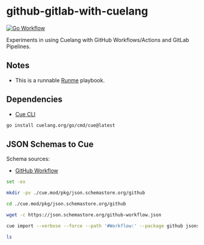 # github-gitlab-with-cuelang

[![Go Workflow](https://github.com/vpayno/github-gitlab-with-cuelang/actions/workflows/go.yml/badge.svg?branch=main)](https://github.com/vpayno/github-gitlab-with-cuelang/actions/workflows/go.yml)

Experiments in using Cuelang with GitHub Workflows/Actions and GitLab Pipelines.

## Notes

- This is a runnable [Runme](https://github.com/stateful/runme) playbook.

## Dependencies

- [Cue CLI](https://github.com/cue-lang/cue)

```bash { background=false category=dependencies closeTerminalOnSuccess=false excludeFromRunAll=true interactive=true interpreter=bash name=install-dependency-cue promptEnv=true terminalRows=10 }
go install cuelang.org/go/cmd/cue@latest
```

## JSON Schemas to Cue

Schema sources:

- [GitHub Workflow](https://json.schemastore.org/github-workflow.json)

```bash { background=false category=schema-import closeTerminalOnSuccess=false excludeFromRunAll=true interactive=true interpreter=bash name=schema-import-github promptEnv=true terminalRows=10 }
set -ex

mkdir -pv ./cue.mod/pkg/json.schemastore.org/github

cd ./cue.mod/pkg/json.schemastore.org/github

wget -c https://json.schemastore.org/github-workflow.json

cue import --verbose --force --path '#Workflow:' --package github jsonschema: ./github-workflow.json

ls
```
